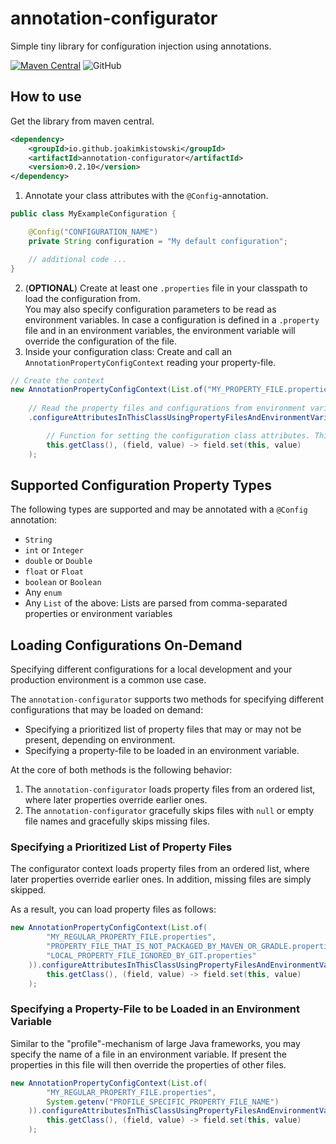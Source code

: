 # annotation-configurator

Simple tiny library for configuration injection using annotations.

[![Maven Central](https://img.shields.io/maven-central/v/io.github.joakimkistowski/annotation-configurator.svg?label=Maven%20Central)](https://search.maven.org/search?q=g:%22io.github.joakimkistowski%22%20AND%20a:%22annotation-configurator%22)
![GitHub](https://img.shields.io/github/license/joakimkistowski/annotation-configurator)

## How to use

Get the library from maven central.
```xml
<dependency>
    <groupId>io.github.joakimkistowski</groupId>
    <artifactId>annotation-configurator</artifactId>
    <version>0.2.10</version>
</dependency>
```

1. Annotate your class attributes with the `@Config`-annotation.

```java
public class MyExampleConfiguration {

    @Config("CONFIGURATION_NAME")
    private String configuration = "My default configuration";

    // additional code ...
}
```

2. (**OPTIONAL**) Create at least one `.properties` file in your classpath to load the configuration from.   
  You may also specify configuration parameters to be read as environment variables. In case a configuration is defined in a `.property` file and in an environment variables, the environment variable will override the configuration of the file.
3. Inside your configuration class: Create and call an `AnnotationPropertyConfigContext` reading your property-file.

```java
// Create the context
new AnnotationPropertyConfigContext(List.of("MY_PROPERTY_FILE.properties"))
        
    // Read the property files and configurations from environment variables.
    .configureAttributesInThisClassUsingPropertyFilesAndEnvironmentVariables(

        // Function for setting the configuration class attributes. This function is defined in your current class and, therefore, has access priviledges to all private members of the current class.
        this.getClass(), (field, value) -> field.set(this, value)
    );
```

## Supported Configuration Property Types

The following types are supported and may be annotated with a `@Config` annotation:

* `String`
* `int` or `Integer`
* `double` or `Double`
* `float` or `Float`
* `boolean` or `Boolean`
* Any `enum`
* Any `List` of the above: Lists are parsed from comma-separated properties or environment variables

## Loading Configurations On-Demand

Specifying different configurations for a local development and your production environment is a common use case.

The `annotation-configurator` supports two methods for specifying different configurations that may be loaded on demand:
* Specifying a prioritized list of property files that may or may not be present, depending on environment.
* Specifying a property-file to be loaded in an environment variable.


At the core of both methods is the following behavior:
1. The `annotation-configurator` loads property files from an ordered list, where later properties override earlier ones.
2. The `annotation-configurator` gracefully skips files with `null` or empty file names and gracefully skips missing files.

### Specifying a Prioritized List of Property Files

The configurator context loads property files from an ordered list, where later properties override earlier ones. In addition, missing files are simply skipped.

As a result, you can load property files as follows:

```java
new AnnotationPropertyConfigContext(List.of(
        "MY_REGULAR_PROPERTY_FILE.properties",
        "PROPERTY_FILE_THAT_IS_NOT_PACKAGED_BY_MAVEN_OR_GRADLE.properties",
        "LOCAL_PROPERTY_FILE_IGNORED_BY_GIT.properties"
    )).configureAttributesInThisClassUsingPropertyFilesAndEnvironmentVariables(
        this.getClass(), (field, value) -> field.set(this, value)
    );
```

### Specifying a Property-File to be Loaded in an Environment Variable

Similar to the "profile"-mechanism of large Java frameworks, you may specify the name of a file in an environment variable. If present the properties in this file will then override the properties of other files.

```java
new AnnotationPropertyConfigContext(List.of(
        "MY_REGULAR_PROPERTY_FILE.properties",
        System.getenv("PROFILE_SPECIFIC_PROPERTY_FILE_NAME")
    )).configureAttributesInThisClassUsingPropertyFilesAndEnvironmentVariables(
        this.getClass(), (field, value) -> field.set(this, value)
    );
```

